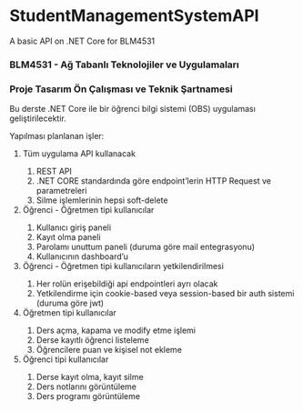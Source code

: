 # StudentManagementSystemAPI
A basic API on .NET Core for BLM4531 
<h3> BLM4531 - Ağ Tabanlı Teknolojiler ve Uygulamaları </h3>
<h3> Proje Tasarım Ön Çalışması ve Teknik Şartnamesi </h3>



Bu derste .NET Core ile bir öğrenci bilgi sistemi (OBS) uygulaması geliştirilecektir.

Yapılması planlanan işler:
<ol>
  <li>Tüm uygulama API kullanacak</li>
  <ol>
      <li>REST API</li>
      <li>.NET CORE standardında göre endpoint’lerin HTTP Request ve parametreleri</li>
      <li>Silme işlemlerinin hepsi soft-delete</li>
  </ol>

  <li>Öğrenci - Öğretmen tipi kullanıcılar</li>
  <ol>
      <li>Kullanıcı giriş paneli</li>
      <li>Kayıt olma paneli</li>
      <li>Parolamı unuttum paneli (duruma göre mail entegrasyonu)</li>
      <li>Kullanıcının dashboard’u</li>
  </ol>

  <li>Öğrenci - Öğretmen tipi kullanıcıların yetkilendirilmesi</li>
  <ol>
      <li>Her rolün erişebildiği api endpointleri ayrı olacak</li>
      <li>Yetkilendirme için cookie-based veya session-based bir auth sistemi (duruma göre jwt)</li>
  </ol>

  <li>Öğretmen tipi kullanıcılar</li>
  <ol>
      <li>Ders açma, kapama ve modify etme işlemi</li>
      <li>Derse kayıtlı öğrenci listeleme</li>
      <li>Öğrencilere puan ve kişisel not ekleme</li>
  </ol>


  <li>Öğrenci tipi kullanıcılar</li>
  <ol>
      <li>Derse kayıt olma, kayıt silme</li>
      <li>Ders notlarını görüntüleme</li>
      <li>Ders programı görüntüleme</li>
  </ol>
</ol>
